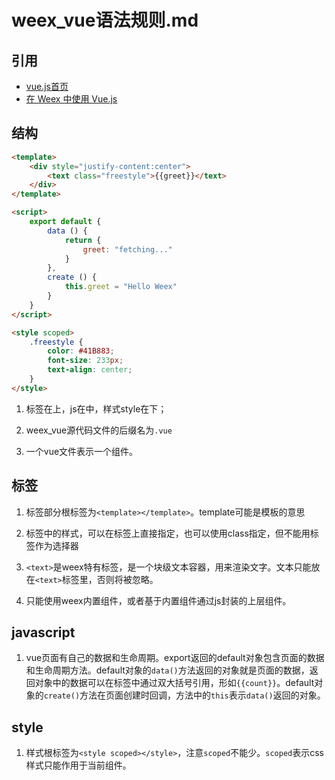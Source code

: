 
# weex_vue语法规则.md

## 引用
- [vue.js首页][1]  
- [在 Weex 中使用 Vue.js][2]  

## 结构

```html
<template>
    <div style="justify-content:center">
        <text class="freestyle">{{greet}}</text>
    </div>
</template>

<script>
    export default {
        data () {
            return {
                greet: "fetching..."
            }
        },
        create () {
            this.greet = "Hello Weex"
        }
    }
</script>

<style scoped>
    .freestyle {
        color: #41B883;
        font-size: 233px;
        text-align: center;
    }
</style>
```

1. 标签在上，js在中，样式style在下；  

2. weex_vue源代码文件的后缀名为`.vue`  

3. 一个vue文件表示一个组件。  


## 标签

1. 标签部分根标签为`<template></template>`。template可能是模板的意思  

2. 标签中的样式，可以在标签上直接指定，也可以使用class指定，但不能用标签作为选择器  

3. `<text>`是weex特有标签，是一个块级文本容器，用来渲染文字。文本只能放在`<text>`标签里，否则将被忽略。  

4. 只能使用weex内置组件，或者基于内置组件通过js封装的上层组件。  


## javascript

1. vue页面有自己的数据和生命周期。export返回的default对象包含页面的数据和生命周期方法。default对象的`data()`方法返回的对象就是页面的数据，返回对象中的数据可以在标签中通过双大括号引用，形如`{{count}}`。default对象的`create()`方法在页面创建时回调，方法中的`this`表示`data()`返回的对象。  


## style

1. 样式根标签为`<style scoped></style>`，注意`scoped`不能少。`scoped`表示css样式只能作用于当前组件。  


[1]: https://vuejs.org/
[2]: https://weex.incubator.apache.org/cn/guide/use-vue.html